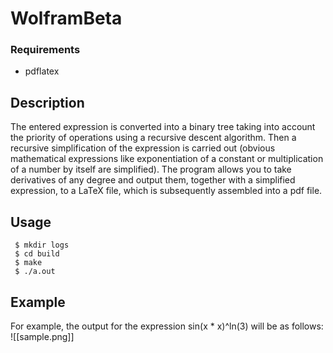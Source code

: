 # WolframBeta

### Requirements
- pdflatex

## Description
The entered expression is converted into a binary tree taking into account the priority of operations using a recursive descent algorithm. Then a recursive simplification of the expression is carried out (obvious mathematical expressions like exponentiation of a constant or multiplication of a number by itself are simplified). The program allows you to take derivatives of any degree and output them, together with a simplified expression, to a LaTeX file, which is subsequently assembled into a pdf file.

## Usage
``` $ mkdir logs``` <br/>
``` $ cd build``` <br/>
``` $ make``` <br/>
``` $ ./a.out``` <br/>

## Example
For example, the output for the expression sin(x * x)^ln(3) will be as follows:
![[sample.png]]

